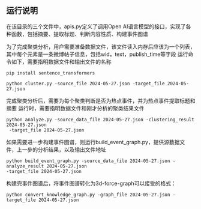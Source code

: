 ## 运行说明
在该目录的三个文件中，apis.py定义了调用Open AI语言模型的接口，实现了各种函数，包括摘要、提取标题、判断内容性质、构建事件图谱

为了完成聚类分析，用户需要准备数据文件，该文件读入内存后应该为一个列表，
其中每个元素是一条微博帖子信息，包括wid，text，publish_time等字段
运行命令如下，需要指明数据文件和输出文件的名称

```shell
pip install sentence_transformers
```

```shell
python cluster.py -source_file 2024-05-27.json -target_file 2024-05-27.json
```

完成聚类分析后，需要为每个聚类判断是否为热点事件，并为热点事件提取标题和摘要
运行时，需要指明数据文件和刚才分析的聚类结果文件
```shell
python analyze.py -source_data_file 2024-05-27.json -clustering_result 2024-05-27.json
 -target_file 2024-05-27.json
```

如果需要进一步构建事件图谱，则运行build_event_graph.py，提供源数据文件，上一步的分析结果，以及输出文件地址
```shell
python build_event_graph.py -source_data_file 2024-05-27.json -analyze_result 2024-05-27.json
-target_file 2024-05-27.json
```

构建完事件图谱后，将事件图谱转化为3d-force-graph可以接受的格式：
```shell
python convert_knowledge_graph.py -graph_file 2024-05-27.json -target_file 2024-05-27.json
```